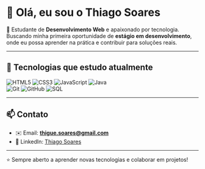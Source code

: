 # 👋 Olá, eu sou o Thiago Soares  

🎯 Estudante de **Desenvolvimento Web** e apaixonado por tecnologia.  
Buscando minha primeira oportunidade de **estágio em desenvolvimento**, onde eu possa aprender na prática e contribuir para soluções reais.  

---

## 🚀 Tecnologias que estudo atualmente  

![HTML5](https://img.shields.io/badge/HTML5-E34F26?style=for-the-badge&logo=html5&logoColor=white)  ![CSS3](https://img.shields.io/badge/CSS3-1572B6?style=for-the-badge&logo=css3&logoColor=white)  ![JavaScript](https://img.shields.io/badge/JavaScript-F7DF1E?style=for-the-badge&logo=javascript&logoColor=black)  ![Java](https://img.shields.io/badge/Java-ED8B00?style=for-the-badge&logo=openjdk&logoColor=white)  
![Git](https://img.shields.io/badge/Git-F05032?style=for-the-badge&logo=git&logoColor=white)  ![GitHub](https://img.shields.io/badge/GitHub-181717?style=for-the-badge&logo=github&logoColor=white)  ![SQL](https://img.shields.io/badge/SQL-336791?style=for-the-badge&logo=postgresql&logoColor=white)  

---

## 📫 Contato
- ✉️ Email: **thigue.soares@gmail.com**  
- 💼 LinkedIn: [Thiago Soares](https://www.linkedin.com/in/thiago-soares-274bb2271/)  

---

⭐ Sempre aberto a aprender novas tecnologias e colaborar em projetos!
